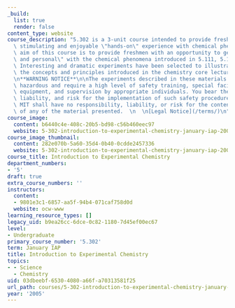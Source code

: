 ```yaml
---
_build:
  list: true
  render: false
content_type: website
course_description: "5.302 is a 3-unit course intended to provide freshmen with a\
  \ stimulating and enjoyable \"hands-on\" experience with chemical phenomena.\_The\
  \ aim of this course is to provide freshmen with an opportunity to get \"up close\
  \ and personal\" with the chemical phenomena introduced in 5.111, 5.112 and 3.091.\
  \ Interesting and dramatic experiments have been selected to illustrate and reinforce\
  \ the concepts and principles introduced in the chemistry core lecture courses.\n\
  \n**WARNING NOTICE**\n\nThe experiments described in these materials are potentially\
  \ hazardous and require a high level of safety training, special facilities and\
  \ equipment, and supervision by appropriate individuals. You bear the sole responsibility,\
  \ liability, and risk for the implementation of such safety procedures and measures.\
  \ MIT shall have no responsibility, liability, or risk for the content or implementation\
  \ of any of the material presented.  \n  \n[Legal Notice](/terms/)\n"
course_image:
  content: b6440c4e-408c-20b5-bd98-c56b460eec97
  website: 5-302-introduction-to-experimental-chemistry-january-iap-2005
course_image_thumbnail:
  content: 282e070b-5a60-35d4-0b40-0cdde2457336
  website: 5-302-introduction-to-experimental-chemistry-january-iap-2005
course_title: Introduction to Experimental Chemistry
department_numbers:
- '5'
draft: true
extra_course_numbers: ''
instructors:
  content:
  - 9801e3c1-6857-aa5f-94b4-071caf758d0d
  website: ocw-www
learning_resource_types: []
legacy_uid: b9ea26cc-6dce-0c82-1180-7d45ef00ec67
level:
- Undergraduate
primary_course_number: '5.302'
term: January IAP
title: Introduction to Experimental Chemistry
topics:
- - Science
  - Chemistry
uid: 03dbeebf-6530-4080-a66f-a70313581f25
url_path: courses/5-302-introduction-to-experimental-chemistry-january-iap-2005
year: '2005'
---
```


